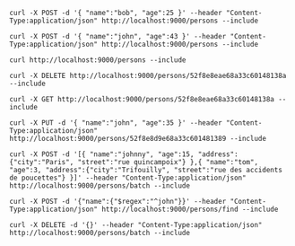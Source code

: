 ```curl -X POST -d '{ "name":"bob", "age":25 }' --header "Content-Type:application/json" http://localhost:9000/persons --include```

```curl -X POST -d '{ "name":"john", "age":43 }' --header "Content-Type:application/json" http://localhost:9000/persons --include```

```curl http://localhost:9000/persons --include```

```curl -X DELETE http://localhost:9000/persons/52f8e8eae68a33c60148138a --include```

```curl -X GET http://localhost:9000/persons/52f8e8eae68a33c60148138a --include```

```curl -X PUT -d '{ "name":"john", "age":35 }' --header "Content-Type:application/json" http://localhost:9000/persons/52f8e8d9e68a33c601481389 --include```

```curl -X POST -d '[{ "name":"johnny", "age":15, "address":{"city":"Paris", "street":"rue quincampoix"} },{ "name":"tom", "age":3, "address":{"city":"Trifouilly", "street":"rue des accidents de poucettes"} }]' --header "Content-Type:application/json" http://localhost:9000/persons/batch --include```

```curl -X POST -d '{"name":{"$regex":"^john"}}' --header "Content-Type:application/json" http://localhost:9000/persons/find --include```

```curl -X DELETE -d '{}' --header "Content-Type:application/json" http://localhost:9000/persons/batch --include```